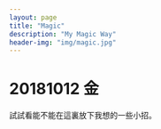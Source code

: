 ```yaml
---
layout: page
title: "Magic"
description: "My Magic Way"
header-img: "img/magic.jpg"
---
```


# 20181012 金

試試看能不能在這裏放下我想的一些小招。